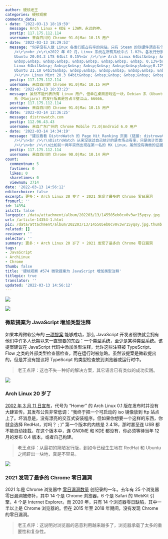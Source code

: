 ```yaml
---
author: 硬核老王
categories: 硬核观察
comments_data:
- date: '2022-03-13 18:19:59'
  message: Arch Linux + KDE + i3WM，永远的神。
  postip: 117.175.112.114
  username: 来自四川的 Chrome 91.0|Mac 10.15 用户
- date: '2022-03-13 18:29:53'
  message: "似乎没有人做 Linux 各发行版占有率的网站。只有 Steam 的软硬件调查有个简单的统计 (store.steampowered.com/hwsurvey)：<br
    />\r\n<br />\r\n2022 年 02 月，Linux 系统在所有系统中占 1.02%，各发行分别有：<br />\r\n<br />\r\n+
    Ubuntu 20.04.3 LTS 64bit 0.15%<br />\r\n+ Arch Linux 64bit&nbsp; &nbsp;&nbsp;
    &nbsp;&nbsp; &nbsp;&nbsp; &nbsp;&nbsp; &nbsp;&nbsp; &nbsp; 0.13%<br />\r\n+ Manjaro
    Linux 64bit&nbsp; &nbsp;&nbsp; &nbsp;&nbsp; &nbsp;&nbsp;&nbsp;0.12%<br />\r\n+
    Ubuntu 21.10 64bit&nbsp; &nbsp;&nbsp; &nbsp;&nbsp; &nbsp;&nbsp; &nbsp; 0.07%<br
    />\r\n+ Linux Mint 20.3 64bit&nbsp; &nbsp;&nbsp; &nbsp;&nbsp; &nbsp;0.06%"
  postip: 117.175.112.114
  username: 来自四川的 Chrome 91.0|Mac 10.15 用户
- date: '2022-03-13 18:33:23'
  message: 虽然不能代表所有 Linux 用户，但单在桌面游戏这一块，Debian 系 (Ubuntu、Linux Mint) 和 Arch Linux
    系 (Manjaro) 的发行版真是各占半壁江山，66666。
  postip: 117.175.112.114
  username: 来自四川的 Chrome 91.0|Mac 10.15 用户
- date: '2022-03-14 12:36:25'
  message: distrowatch.com
  postip: 112.96.43.43
  username: 来自广东广州的 Chrome Mobile 71.0|Android 6.0 用户
- date: '2022-03-14 14:34:19'
  message: "建议看看 DistroWatch 的 Page Hit Ranking 页面 (链接: distrowatch.com/dwres.php?resource=popularity)<br
    />\r\n<br />\r\nDistroWatch 从来没说过自己统计的是市场占有率，只是统计页面的点击次数，的确一定程度上能反应各发行版受欢迎程度，但也并不准确。<br
    />\r\n<br />\r\n比如前一两年突然出现在第一名的 MX Linux，虽然没有确凿的证据，但很大可能是刷上第一名的。这事国内也有讨论 (链接：zhihu.com/question/307873897)。"
  postip: 117.175.112.114
  username: 来自四川的 Chrome 90.0|Mac 10.14 用户
count:
  commentnum: 5
  favtimes: 0
  likes: 0
  sharetimes: 0
  viewnum: 3714
date: '2022-03-13 14:56:12'
editorchoice: false
excerpt: 更多：• Arch Linux 20 岁了 • 2021 发现了最多的 Chrome 零日漏洞
fromurl: ''
id: 14354
islctt: false
largepic: /data/attachment/album/202203/13/145505eb0cv0v3wr15yqsy.jpg
url: /article-14354-1.html
pic: /data/attachment/album/202203/13/145505eb0cv0v3wr15yqsy.jpg.thumb.jpg
related: []
reviewer: ''
selector: ''
summary: 更多：• Arch Linux 20 岁了 • 2021 发现了最多的 Chrome 零日漏洞
tags:
- JavaScript
- ArchLinux
- Chrome
thumb: false
title: '硬核观察 #574 微软提案为 JavaScript 增加类型注释'
titlepic: true
translator: ''
updated: '2022-03-13 14:56:12'
---
```


![](/data/attachment/album/202203/13/145505eb0cv0v3wr15yqsy.jpg)


![](/data/attachment/album/202203/13/145522vf970si7d6p963ff.jpg)


### 微软提案为 JavaScript 增加类型注释


如果本周微软公布的 [一项提案](https://devblogs.microsoft.com/typescript/a-proposal-for-type-syntax-in-javascript/) 能够成功，那么 JavaScript 开发者很快就会拥有他们中许多人长期以来一直想要的东西：一个类型系统，至少是某种类型系统。该提案建议在 JavaScript 代码中添加类型注释，允许这些注释被 TypeScript、Flow 之类的外部类型检查器检查，而在运行时被忽略。虽然该提案是微软提出的，但是并没有提议将 TypeScript 的类型检查放到浏览器或运行时中。



> 
> 老王点评：这也不失一种好的解决方案，其它语言已有类似的成功实践。
> 
> 
> 


![](/data/attachment/album/202203/13/145532hbtzvkttjt63crvz.jpg)


### Arch Linux 20 岁了


[2002 年 3 月 11 日宣布](https://www.neowin.net/news/btw-it039s-my-birthday---arch-linux-becomes-20-years-old-today/)，代号为 “Homer” 的 Arch Linux 0.1 版在发布时并没有大肆宣传。其发布公告非常低调：“我终于把一个可启动的 iso 镜像放到 ftp 站点上了。坏消息是，没有漂亮的交互式安装程序。但如果你想要一个这样的东西，你就会选择 RedHat，对吗？ ; )” 第一个版本的内核是 2.4.18，那时甚至连 USB 都不能自动挂载。在这个版本中，连 GNOME 和 KDE 都没有，你必须等待当年 12 月的发布 0.4 版本，或者自己构建。



> 
> 老王点评：从最初的简陋发行版，到如今已经生生地在 RedHat 和 Ubuntu 之间辟出一块地，真是不容易。
> 
> 
> 


![](/data/attachment/album/202203/13/145552m9t2irgf191xiius.jpg)


### 2021 发现了最多的 Chrome 零日漏洞


2021 年是 Chrome 浏览器中 [零日漏洞数量](https://www.zdnet.com/article/google-more-chrome-browser-zero-day-flaws-are-being-spotted-in-the-wild-thats-not-always-a-bad-thing/) 创纪录的一年。去年有 25 个浏览器零日漏洞被修补，其中 14 个是 Chrome 浏览器，6 个是 Safari 的 WebKit 引擎，4 个是 Internet Explorer。而 2020 年，只有 14 个浏览器零日缺陷，其中一半以上是 Chrome 浏览器的。但在 2015 年至 2018 年期间，没有发现 Chrome 的零日漏洞。



> 
> 老王点评：这说明对浏览器的恶意利用越来越多了，浏览器承载了太多的重要性和复杂性。
> 
> 
>